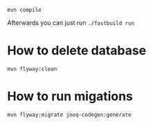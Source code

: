 `mvn compile`

Afterwards you can just run `./fastbuild run`

# How to delete database

`mvn flyway:clean`

# How to run migations

`mvn flyway:migrate jooq-codegen:generate`
